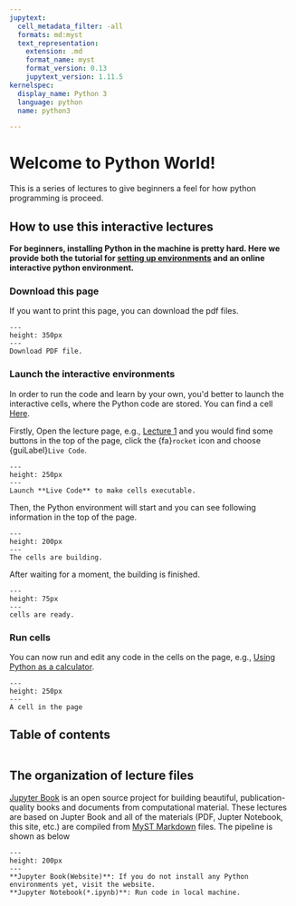 ```yaml
---
jupytext:
  cell_metadata_filter: -all
  formats: md:myst
  text_representation:
    extension: .md
    format_name: myst
    format_version: 0.13
    jupytext_version: 1.11.5
kernelspec:
  display_name: Python 3
  language: python
  name: python3

---
```


# Welcome to Python World!

This is a series of lectures to give beginners a feel for how python programming is proceed.


## How to use this interactive lectures

**For beginners, installing Python in the machine is pretty hard. Here we provide both the 
tutorial for [setting up environments](install-anaconda) and an online interactive python
environment.**

### Download this page
If you want to print this page, you can download the pdf files.
```{figure} images/download-pdf.png
---
height: 350px
---
Download PDF file.
```

### Launch the interactive environments
In order to run the code and learn by your own, you'd better to launch the interactive cells,
where the Python code are stored. You can find a cell [Here](lec-1.html#using-python-as-a-calculator).

Firstly, Open the lecture page, e.g., [Lecture 1](lec-1) and you would find
some buttons in the top of the page, click the {fa}`rocket` icon and choose {guiLabel}`Live Code`.

```{figure} images/guide-1.png
---
height: 250px
---
Launch **Live Code** to make cells executable.
```
Then, the Python environment will start and you can see following information in the top of the page.
```{figure} images/guide-2.png
---
height: 200px
---
The cells are building.
```
After waiting for a moment, the building is finished.
```{figure} images/guide-3.png
---
height: 75px
---
cells are ready.
```
### Run cells
You can now run and edit any code in the cells on the page, e.g., [Using Python as a calculator](lec-1.html#using-python-as-a-calculator).
```{figure} images/guide-4.png
---
height: 250px
---
A cell in the page
```


## Table of contents

```{tableofcontents}
```

## The organization of lecture files

[Jupyter Book](https://jupyterbook.org/intro.html) 
is an open source project for building beautiful, 
publication-quality books and documents from computational material.
These lectures are based on Jupter Book and
all of the materials (PDF, Jupter Notebook, this site, etc.) are compiled from
[MyST Markdown](https://myst-nb.readthedocs.io/en/latest/index.html) files. The pipeline
is shown as below

```{figure} images/organization.png
---
height: 200px
---
**Jupyter Book(Website)**: If you do not install any Python environments yet, visit the website.
**Jupyter Notebook(*.ipynb)**: Run code in local machine.
```

